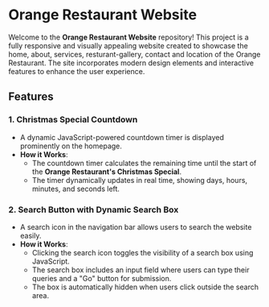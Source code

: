 # **Orange Restaurant Website** 

Welcome to the **Orange Restaurant Website** repository! This project is a fully responsive and visually appealing website created to showcase the home, about, services, resturant-gallery, contact and location of the Orange Restaurant. The site incorporates modern design elements and interactive features to enhance the user experience.
## **Features**
### **1. Christmas Special Countdown**
- A dynamic JavaScript-powered countdown timer is displayed prominently on the homepage.
- **How it Works**:
  - The countdown timer calculates the remaining time until the start of the **Orange Restaurant's Christmas Special**.
  - The timer dynamically updates in real time, showing days, hours, minutes, and seconds left.
  
### **2. Search Button with Dynamic Search Box**
- A search icon in the navigation bar allows users to search the website easily.
- **How it Works**:
  - Clicking the search icon toggles the visibility of a search box using JavaScript.
  - The search box includes an input field where users can type their queries and a "Go" button for submission.
  - The box is automatically hidden when users click outside the search area.
